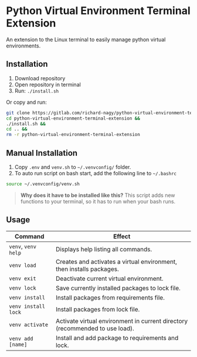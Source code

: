 # Python Virtual Environment Terminal Extension

An extension to the Linux terminal to easily manage python virtual environments.

## Installation

1. Download repository
2. Open repository in terminal
3. Run: `./install.sh`

Or copy and run:

```bash
git clone https://gitlab.com/richard-nagy/python-virtual-environment-terminal-extension &&
cd python-virtual-environment-terminal-extension &&
./install.sh &&
cd .. &&
rm -r python-virtual-environment-terminal-extension
```

## Manual Installation

1. Copy `.env` and `venv.sh` to `~/.venvconfig/` folder.
2. To auto run script on bash start, add the following line to `~/.bashrc`

```bash
source ~/.venvconfig/venv.sh
```

> **Why does it have to be installed like this?**
> This script adds new functions to your terminal, so it has to run when your bash runs.

## Usage

|Command|Effect|
|---|---|
|`venv`, `venv help`|Displays help listing all commands.|
|`venv load`|Creates and activates a virtual environment, then installs packages.|
|`venv exit`|Deactivate current virtual environment.|
|`venv lock`|Save currently installed packages to lock file.|
|`venv install`|Install packages from requirements file.|
|`venv install lock`|Install packages from lock file.|
|`venv activate`|Activate virtual environment in current directory (recommended to use load).|
|`venv add [name]`|Install and add package to requirements and lock.|